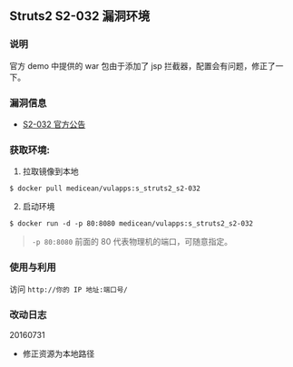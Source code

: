 ## Struts2 S2-032 漏洞环境

### 说明

 官方 demo 中提供的 war 包由于添加了 jsp 拦截器，配置会有问题，修正了一下。

### 漏洞信息

 * [S2-032 官方公告](http://struts.apache.org/docs/s2-032.html)

### 获取环境:

1. 拉取镜像到本地

 ```
$ docker pull medicean/vulapps:s_struts2_s2-032
 ```

2. 启动环境

 ```
$ docker run -d -p 80:8080 medicean/vulapps:s_struts2_s2-032
 ```
 > `-p 80:8080` 前面的 80 代表物理机的端口，可随意指定。 

### 使用与利用

访问 `http://你的 IP 地址:端口号/`

### 改动日志

20160731

 * 修正资源为本地路径
